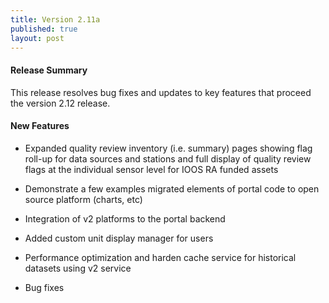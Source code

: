 ```yaml
---
title: Version 2.11a
published: true
layout: post
---
```


#### Release Summary

This release resolves bug fixes and updates to key features that proceed the version 2.12 release.



#### New Features

* Expanded quality review inventory (i.e. summary) pages showing flag roll-up for data sources and stations and full display of quality review flags at the individual sensor level for IOOS RA funded assets 

* Demonstrate a few examples migrated elements of portal code to open source platform (charts, etc)

* Integration of v2 platforms to the portal backend

* Added custom unit display manager for users

* Performance optimization and harden cache service for historical datasets using v2 service

* Bug fixes




